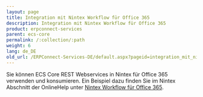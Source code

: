 ```yaml
---
layout: page
title: Integration mit Nintex Workflow für Office 365
description: Integration mit Nintex Workflow für Office 365
product: erpconnect-services
parent: ecs-core
permalink: /:collection/:path
weight: 6
lang: de_DE
old_url: /ERPConnect-Services-DE/default.aspx?pageid=integration_mit_nintex_workflow_f_r_office_365
---
```


Sie können ECS Core REST Webservices in Nintex für Office 365 verwenden und konsumieren. Ein Beispiel dazu finden Sie im Nintex Abschnitt der OnlineHelp unter [Nintex Workflow für Office 365](../sap-integration-nintex/nintex-workflow-fuer-office-365). 

